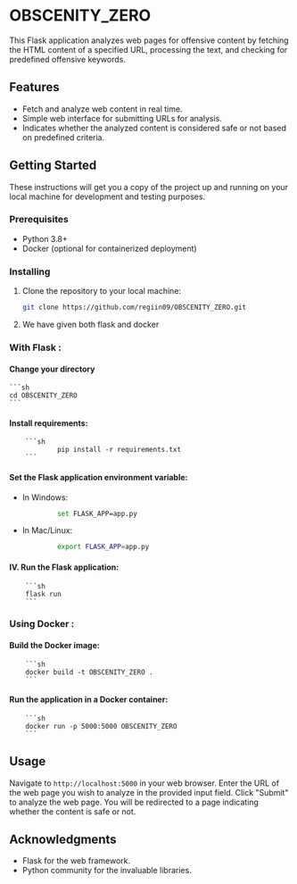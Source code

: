 # OBSCENITY_ZERO

This Flask application analyzes web pages for offensive content by fetching the HTML content of a specified URL, processing the text, and checking for predefined offensive keywords.

## Features

- Fetch and analyze web content in real time.
- Simple web interface for submitting URLs for analysis.
- Indicates whether the analyzed content is considered safe or not based on predefined criteria.

## Getting Started

These instructions will get you a copy of the project up and running on your local machine for development and testing purposes.

### Prerequisites

- Python 3.8+
- Docker (optional for containerized deployment)

### Installing

1. Clone the repository to your local machine:

    ```sh
    git clone https://github.com/regiin09/OBSCENITY_ZERO.git
    ```

2. We have given both flask and docker




### With Flask :

#### Change your directory

    ```sh
	cd OBSCENITY_ZERO
    ```

#### Install requirements:

        ```sh
				pip install -r requirements.txt
        ```

#### Set the Flask application environment variable:

- In Windows:

```sh
            set FLASK_APP=app.py
```

- In Mac/Linux:

```sh
            export FLASK_APP=app.py
```

#### IV. Run the Flask application:

        ```sh
        flask run
        ```

### Using Docker :

#### Build the Docker image:

        ```sh
        docker build -t OBSCENITY_ZERO .
        ```

#### Run the application in a Docker container:

        ```sh
        docker run -p 5000:5000 OBSCENITY_ZERO
        ```

## Usage

Navigate to `http://localhost:5000` in your web browser.
Enter the URL of the web page you wish to analyze in the provided input field.
Click "Submit" to analyze the web page. You will be redirected to a page indicating whether the content is safe or not.

## Acknowledgments

- Flask for the web framework.
- Python community for the invaluable libraries.
